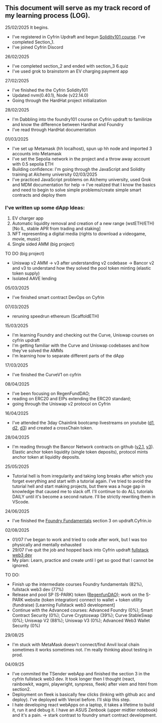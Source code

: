 ## This document will serve as my track record of my learning process (LOG).
25/02/2025 It begins.
  - I've registered in Cyfrin Updraft and begun [Solidity101 course](https://updraft.cyfrin.io/courses/solidity/simple-storage/solidity-arrays-and-structs). I've completed Section_1.
  - I've joined Cyfrin Discord

26/02/2025
  - I've completed section_2 and ended with section_3 6.quiz
  - I've used grok to brainstorm an EV charging payment app

27/02/2025
  - I've finished the the Cyfrin Solidity101
  - Updated nvm(0.40.1), Node (v22.14.0)
  - Going through the HardHat project initialization

28/02/2025
  - I'm Dabbling into the foundry101 course on Cyfrin updraft to familirize and know the difference between Hardhat and Foundry
  - I've read through HardHat documentation

01/03/2025
  - I've set up Metamask (hh localhost), spun up hh node and imported 3 accounts into Metamask
  - I've set the Sepolia network in the project and a throw away account with 0.5 sepolia ETH
  - Building confidence: I'm going through the JavaScript and Solidity training at Alchemy university
02/03/2025
  -  I've practiced JavaScript problems on Alchemy university, used Grok and MDM documentation for help
      -> I've realized that I know the basics and need to begin to solve simple problems/create simple smart contracts and deploy them
     
### I've written up some dApp Ideas:
1) EV charger app
2) Automatic liquidity removal and creation of a new range (wstETH/ETH) [No IL, stable APR from trading and staking]
3) NFT representing a digital media (rights to download a videogame, movie, music)
4) Single sided AMM (big project)

TO DO (big project)
- Uniswap v2 AMM -> v3 after understanding v2 codebase -> Bancor v2 and v3 to understand how they solved the pool token minting (elastic token supply)
- Isolated AAVE lending

05/03/2025
- I've finished smart contract DevOps on Cyfrin

07/03/2025
  - reruning speedrun ethereum (ScaffoldETH)

15/03/2025
  - I'm learning Foundry and checking out the Curve, Uniswap courses on cyfrin updraft
  - I'm getting familiar with the Curve and Uniswap codebases and how they've solved the AMMs
  - I'm learning how to separate different parts of the dApp

17/03/2025
  - I've finished the CurveV1 on cyfrin

08/04/2025
  - I've been focusing on RegenFundDAO;
  - reading on ERC20 and EIPs extending the ERC20 standard;
  - going through the Uniswap v2 protocol on Cyfrin

16/04/2025
  - I've attended the 3day Chainlink bootcamp livestreams on youtube ([d1](https://www.youtube.com/watch?v=qiWGX7SFVd8), [d2](https://www.youtube.com/watch?v=pSQshTMz_MQ), [d3](https://www.youtube.com/watch?v=hxFydEiYDh4)) and created a crossChain token.

28/04/2025
  - I'm reading through the Bancor Network contracts on github ([v2.1](https://github.com/bancorprotocol/contracts-solidity), [v3](https://github.com/bancorprotocol/contracts-v3/tree/dev)). Elastic anchor token liquidity (single token deposits), protocol mints anchor token at liquidity deposits.

25/05/2025
  - Tutorial hell is from irregularity and taking long breaks after which you forget everything and start with a tutorial again. I've tried to avoid the tutorial hell and start making projects, but there was a huge gap in knowledge that caused me to slack off. I'll continue to do ALL tutorials DAILY until it's become a second nature. I'll be strictly rewriting them in VScode.

24/06/2025
  - I've finished the [Foundry Fundamentals](https://updraft.cyfrin.io/courses/foundry) section 3 on updraft.Cyfrin.io

02/08/2025
  - 01/07 I've began to work and tried to code after work, but I was too physically and mentally exhausted
  - 29/07 I've quit the job and hopped back into Cyfrin updraft [fullstack web3 dev](https://updraft.cyfrin.io/courses/full-stack-web3-development-crash-course)
  - My plan: Learn, practice and create until I get so good that I cannot be ignored.

TO DO:
- Finish up the intermediate courses Foundry fundamentals (82%), fullstack web3 dev (77%)
- Release and pool SP (S-PARK) token ([RegenfunDAO](https://medium.com/@regenfunddao/introduction-680911cf9342)); work on the S-PARK website (token integration) connect to wallet + token utility (fundraise) [Learning Fullstack web3 development]
- Continue with the Advanced courses:
    Advanced Foundry (0%); Smart Contract Security (0%); Curve Cryptoswap (39%); Curve StableSwap (0%); Uniswap V2 (88%); Uniswap V3 (0%); Advanced Web3 Wallet Security (0%)

29/08/25
- I'm stuck with MetaMask doesn't connect/find Anvil local chain sometimes it works sometimes not. I'm really thinking about testing in prod.

04/09/25
- I've commited the TSender webApp and finished the section 3 in the cyfrin fullstack web3 dev. It took longer then I thought (react, rainbowkit, wagmi, playwright, synpress, fleek) after viem and html from section2.
- Deployment on fleek is basically few clicks (linking with github acc and deploy). I've deployed with Vercel before. I'll skip this step.
- I  hate developing react webApps on a laptop, it takes a lifetime to build it, run it and debug it. I have an ASUS Zenbook (upper midtier notebook) and it's a pain. -> stark contrast to foundry smart contract development.
